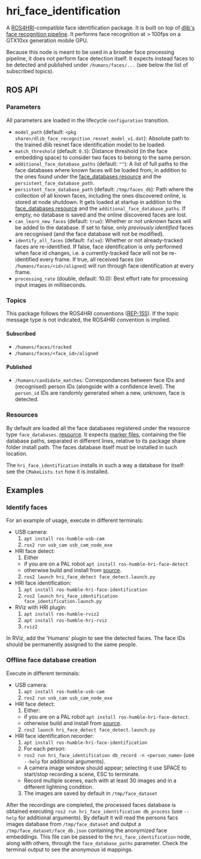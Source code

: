 hri_face_identification
=======================

A [ROS4HRI](https://wiki.ros.org/hri)-compatible face identification package.
It is built on top of
[dlib's face recognition pipeline](http://blog.dlib.net/2017/02/high-quality-face-recognition-with-deep.html).
It performs face recognition at > 100fps on a GTX10xx generation mobile GPU.

Because this node is meant to be used in a broader face processing pipeline,
it does not perform face detection itself.
It expects instead faces to be detected and published under `/humans/faces/...`
(see below the list of subscribed topics).

## ROS API

### Parameters

All parameters are loaded in the lifecycle `configuration` transition.

- `model_path` (default: `<pkg share>/dlib_face_recognition_resnet_model_v1.dat`):
  Absolute path to the trained dlib resnet face identification model to be loaded.
- `match_threshold` (default: `0.5`):
  Distance threshold (in the face embedding space) to consider two faces to belong to the same person.
- `additional_face_database_paths` (default: `""`):
  A list of full paths to the face databases where known faces will be loaded from,
  in addition to the ones found under the [face_databases resource](#resources) and the `persistent_face_database_path`.
- `persistent_face_database_path` (default: `/tmp/faces_db`):
  Path where the collection of all known faces, including the ones discovered online, is stored at node shutdown.
  It gets loaded at startup in addition to the [face_databases resource](#resources) and the `additional_face_database_paths`.
  If empty, no database is saved and the online discovered faces are lost.
- `can_learn_new_faces` (default: `true`):
  Whether or not unknown faces will be added to the database.
  If set to false, only *previously identified* faces are recognised (and the face database will not be modified).
- `identify_all_faces` (default: `false`):
  Whether or not already-tracked faces are re-identified.
  If false, face identification is only performed when face id changes,
  i.e. a currently-tracked face will not be re-identified every frame.
  If true, all received faces (on `/humans/faces/<id>/aligned`) will run through face identification at every frame.
- `processing_rate` (double, default: 10.0):
  Best effort rate for processing input images in milliseconds.

### Topics

This package follows the ROS4HRI conventions ([REP-155](https://www.ros.org/reps/rep-0155.html)).
If the topic message type is not indicated, the ROS4HRI convention is implied.

#### Subscribed

- `/humans/faces/tracked`
- `/humans/faces/<face_id>/aligned`

#### Published

- `/humans/candidate_matches`:
  Correspondances between face IDs and (recognised) person IDs (alongside with a confidence level). 
  The `person_id` IDs are randomly generated when a new, unknown, face is detected.

### Resources

By default are loaded all the face databases registered under the resource type `face_databases`.
[resource](https://github.com/ament/ament_cmake/blob/master/ament_cmake_core/doc/resource_index.md).
It expects [marker files](https://github.com/ament/ament_cmake/blob/master/ament_cmake_core/doc/resource_index.md#marker-files),
containing the file database paths, separated in different lines, relative to its package share folder install path.
The faces database itself must be installed in such location.

The `hri_face_identification` installs in such a way a database for itself:
see the `CMakeLists.txt` how it is installed.

## Examples

### Identify faces

For an example of usage, execute in different terminals:
- USB camera:
  1. `apt install ros-humble-usb-cam`
  2. `ros2 run usb_cam usb_cam_node_exe`
- HRI face detect:
  1. Either
    - if you are on a PAL robot `apt install ros-humble-hri-face-detect`
    - otherwise build and install from [source](https://github.com/ros4hri/hri_face_detect).
  2. `ros2 launch hri_face_detect face_detect.launch.py`
- HRI face identification:
  1. `apt install ros-humble-hri-face-identification`
  2. `ros2 launch hri_face_identification face_identification.launch.py`
- RViz with HRI plugin:
  1. `apt install ros-humble-rviz2`
  1. `apt install ros-humble-hri-rviz`
  2. `rviz2`

In RViz, add the 'Humans' plugin to see the detected faces.
The face IDs should be permanently assigned to the same people.

### Offline face database creation

Execute in different terminals:
- USB camera:
  1. `apt install ros-humble-usb-cam`
  2. `ros2 run usb_cam usb_cam_node_exe`
- HRI face detect:
  1. Either:
    - if you are on a PAL robot `apt install ros-humble-hri-face-detect`.
    - otherwise build and install from [source](https://github.com/ros4hri/hri_face_detect).
  2. `ros2 launch hri_face_detect face_detect.launch.py`
- HRI face identification recorder:
  1. `apt install ros-humble-hri-face-identification`
  2. For each person:
    - `ros2 run hri_face_identification db_record -n <person_name>` (use `--help` for additional arguments).
    - A camera image window should appear; selecting it use SPACE to start/stop recording a scene, ESC to terminate.
    - Record multiple scenes, each with at least 30 images and in a different lightning condition.
  3. The images are saved by default in `/tmp/face_dataset`

After the recordings are completed, the processed faces database is obtained executing
`ros2 run hri_face_identification db_process` (use `--help` for additional arguments).
By default it will read the persons facs images database from `/tmp/face_dataset` and
output a `/tmp/face_dataset/face_db.json` containing the anonymized face embeddings.
This file can be passed to the `hri_face_identification` node, along with others, through the `face_database_paths` parameter.
Check the terminal output to see the anonymous id mappings.
